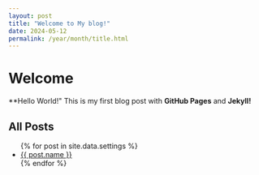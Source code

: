```yaml
---
layout: post
title: "Welcome to My blog!"
date: 2024-05-12
permalink: /year/month/title.html
---
```


# Welcome

**Hello World!"
This is my first blog post with **GitHub Pages** and **Jekyll!**

## All Posts

<ul>
{% for post in site.data.settings %}
  <li>
    <a href="https://naveenchittimalla.github.io/skills-github-pages/{{ post.location }}">
    {{ post.name }}
    </a>
  </li>
{% endfor %}
</ul>
